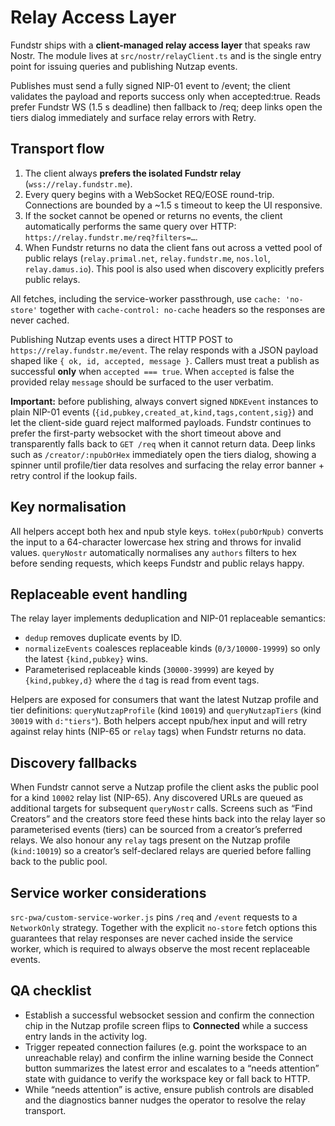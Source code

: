 # Relay Access Layer

Fundstr ships with a **client-managed relay access layer** that speaks raw
Nostr. The module lives at `src/nostr/relayClient.ts` and is the single entry
point for issuing queries and publishing Nutzap events.

Publishes must send a fully signed NIP-01 event to /event; the client validates the payload and reports success only when accepted:true. Reads prefer Fundstr WS (1.5 s deadline) then fallback to /req; deep links open the tiers dialog immediately and surface relay errors with Retry.

## Transport flow

1. The client always **prefers the isolated Fundstr relay**
   (`wss://relay.fundstr.me`).
2. Every query begins with a WebSocket REQ/EOSE round-trip. Connections are
   bounded by a ~1.5&nbsp;s timeout to keep the UI responsive.
3. If the socket cannot be opened or returns no events, the client
   automatically performs the same query over HTTP:
   `https://relay.fundstr.me/req?filters=…`.
4. When Fundstr returns no data the client fans out across a vetted pool of
   public relays (`relay.primal.net`, `relay.fundstr.me`, `nos.lol`,
   `relay.damus.io`). This pool is also used when discovery explicitly prefers
   public relays.

All fetches, including the service-worker passthrough, use
`cache: 'no-store'` together with `cache-control: no-cache` headers so the
responses are never cached.

Publishing Nutzap events uses a direct HTTP POST to
`https://relay.fundstr.me/event`. The relay responds with a JSON payload shaped
like `{ ok, id, accepted, message }`. Callers must treat a publish as successful
**only** when `accepted === true`. When `accepted` is false the provided relay
`message` should be surfaced to the user verbatim.

**Important:** before publishing, always convert signed `NDKEvent` instances to
plain NIP-01 events (`{id,pubkey,created_at,kind,tags,content,sig}`) and let the
client-side guard reject malformed payloads. Fundstr continues to prefer the
first-party websocket with the short timeout above and transparently falls back
to `GET /req` when it cannot return data. Deep links such as
`/creator/:npubOrHex` immediately open the tiers dialog, showing a spinner until
profile/tier data resolves and surfacing the relay error banner + retry control
if the lookup fails.

## Key normalisation

All helpers accept both hex and npub style keys. `toHex(pubOrNpub)` converts the
input to a 64-character lowercase hex string and throws for invalid values.
`queryNostr` automatically normalises any `authors` filters to hex before
sending requests, which keeps Fundstr and public relays happy.

## Replaceable event handling

The relay layer implements deduplication and NIP-01 replaceable semantics:

- `dedup` removes duplicate events by ID.
- `normalizeEvents` coalesces replaceable kinds (`0/3/10000-19999`) so only the
  latest `{kind,pubkey}` wins.
- Parameterised replaceable kinds (`30000-39999`) are keyed by
  `{kind,pubkey,d}` where the `d` tag is read from event tags.

Helpers are exposed for consumers that want the latest Nutzap profile and tier
definitions: `queryNutzapProfile` (kind `10019`) and `queryNutzapTiers` (kind
`30019` with `d:"tiers"`). Both helpers accept npub/hex input and will retry
against relay hints (NIP-65 or `relay` tags) when Fundstr returns no data.

## Discovery fallbacks

When Fundstr cannot serve a Nutzap profile the client asks the public pool for a
kind `10002` relay list (NIP-65). Any discovered URLs are queued as additional
targets for subsequent `queryNostr` calls. Screens such as “Find Creators” and
the creators store feed these hints back into the relay layer so parameterised
events (tiers) can be sourced from a creator’s preferred relays. We also honour
any `relay` tags present on the Nutzap profile (`kind:10019`) so a creator’s
self-declared relays are queried before falling back to the public pool.

## Service worker considerations

`src-pwa/custom-service-worker.js` pins `/req` and `/event` requests to a
`NetworkOnly` strategy. Together with the explicit `no-store` fetch options this
guarantees that relay responses are never cached inside the service worker,
which is required to always observe the most recent replaceable events.

## QA checklist

- Establish a successful websocket session and confirm the connection chip in
  the Nutzap profile screen flips to **Connected** while a success entry lands in
  the activity log.
- Trigger repeated connection failures (e.g. point the workspace to an
  unreachable relay) and confirm the inline warning beside the Connect button
  summarizes the latest error and escalates to a “needs attention” state with
  guidance to verify the workspace key or fall back to HTTP.
- While “needs attention” is active, ensure publish controls are disabled and
  the diagnostics banner nudges the operator to resolve the relay transport.
